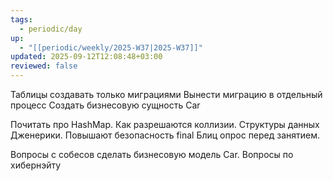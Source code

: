 ```yaml
---
tags:
  - periodic/day
up:
  - "[[periodic/weekly/2025-W37|2025-W37]]"
updated: 2025-09-12T12:08:48+03:00
reviewed: false
---
```


Таблицы создавать только миграциями
Вынести миграцию в отдельный процесс
Создать бизнесовую сущность Car

Почитать про HashMap. Как разрешаются коллизии. Структуры данных
Дженерики. Повышают безопасность
final
Блиц опрос перед занятием.

Вопросы с собесов
сделать бизнесовую модель Car.
Вопросы по хибернэйту
